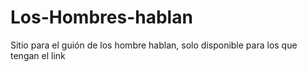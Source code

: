# Los-Hombres-hablan
Sitio para el guión de los hombre hablan, solo disponible para los que tengan el link
